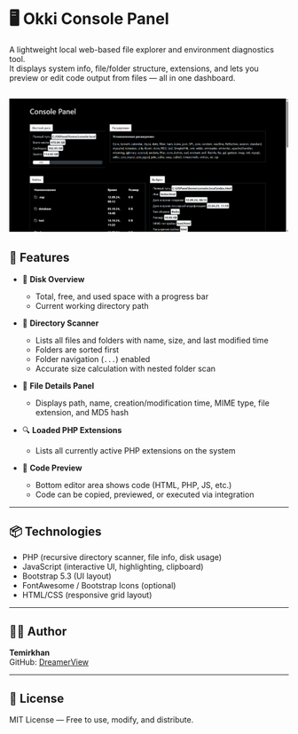 # 🖥️ Okki Console Panel

A lightweight local web-based file explorer and environment diagnostics tool.  
It displays system info, file/folder structure, extensions, and lets you preview or edit code output from files — all in one dashboard.

![Preview](console.png)
---

## 🔧 Features

- 💾 **Disk Overview**
  - Total, free, and used space with a progress bar
  - Current working directory path

- 📂 **Directory Scanner**
  - Lists all files and folders with name, size, and last modified time
  - Folders are sorted first
  - Folder navigation (`...`) enabled
  - Accurate size calculation with nested folder scan

- 📑 **File Details Panel**
  - Displays path, name, creation/modification time, MIME type, file extension, and MD5 hash

- 🔍 **Loaded PHP Extensions**
  - Lists all currently active PHP extensions on the system

- 📝 **Code Preview**
  - Bottom editor area shows code (HTML, PHP, JS, etc.)
  - Code can be copied, previewed, or executed via integration

---

## 📦 Technologies

- PHP (recursive directory scanner, file info, disk usage)
- JavaScript (interactive UI, highlighting, clipboard)
- Bootstrap 5.3 (UI layout)
- FontAwesome / Bootstrap Icons (optional)
- HTML/CSS (responsive grid layout)

---

## 👨‍💻 Author

**Temirkhan**  
GitHub: [DreamerView](https://github.com/DreamerView)

---

## 📄 License

MIT License — Free to use, modify, and distribute.
